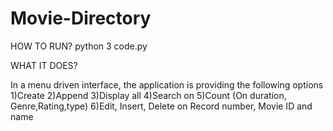 # Movie-Directory


HOW TO RUN?
python 3 code.py


WHAT IT DOES?

In a menu driven interface, the application is providing the following options 
1)Create
2)Append
3)Display all
4)Search on
5)Count (On duration, Genre,Rating,type)
6)Edit, Insert, Delete on Record number, Movie ID and name 

